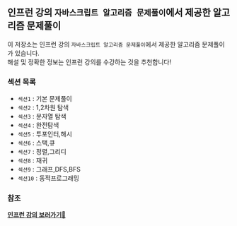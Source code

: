 ## 인프런 강의 `자바스크립트 알고리즘 문제풀이`에서 제공한 알고리즘 문제풀이

이 저장소는 인프런 강의 `자바스크립트 알고리즘 문제풀이`에서 제공한 알고리즘 문제풀이가 있습니다.  
해설 및 정확한 정보는 인프런 강의를 수강하는 것을 추천합니다!

### 섹션 목록

- `섹션1` : 기본 문제풀이
- `섹션2` : 1,2차원 탐색
- `섹션3` : 문자열 탐색
- `섹션4` : 완전탐색
- `섹션5` : 투포인터,해시
- `섹션6` : 스택,큐
- `섹션7` : 정렬,그리디
- `섹션8` : 재귀
- `섹션9` : 그래프,DFS,BFS
- `섹션10` : 동적프로그래밍

### 참조

**[인프런 강의 보러가기🍃](https://www.inflearn.com/course/%EC%9E%90%EB%B0%94%EC%8A%A4%ED%81%AC%EB%A6%BD%ED%8A%B8-%EC%95%8C%EA%B3%A0%EB%A6%AC%EC%A6%98-%EB%AC%B8%EC%A0%9C%ED%92%80%EC%9D%B4)**
